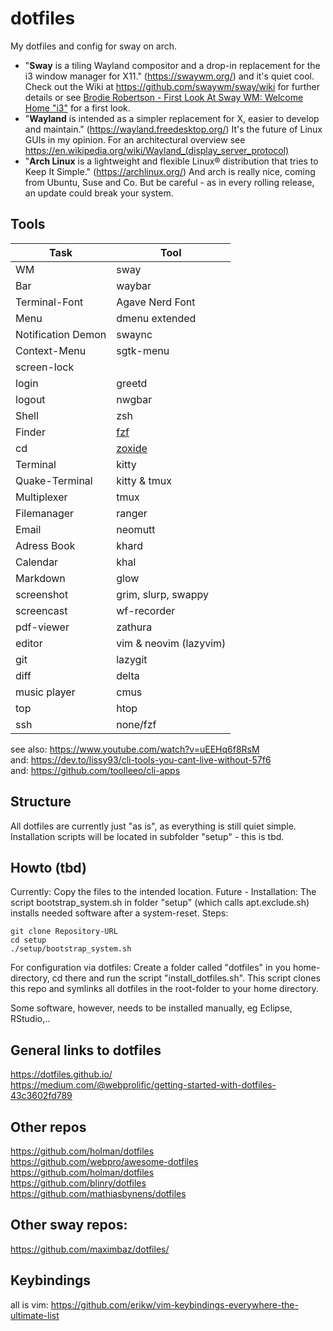 # dotfiles
My dotfiles and config for sway on arch.
- "**Sway** is a tiling Wayland compositor and a drop-in replacement for the i3 window manager for X11." (https://swaywm.org/) and it's quiet cool. Check out the Wiki at https://github.com/swaywm/sway/wiki for further details or see [Brodie Robertson - First Look At Sway WM: Welcome Home "i3"](https://www.youtube.com/watch?v=09mQAZAzwJg) for a first look.
- "**Wayland** is intended as a simpler replacement for X, easier to develop and maintain." (https://wayland.freedesktop.org/) It's the future of Linux GUIs in my opinion. For an architectural overview see https://en.wikipedia.org/wiki/Wayland_(display_server_protocol)
- "**Arch Linux** is a lightweight and flexible Linux® distribution that tries to Keep It Simple." (https://archlinux.org/) And arch is really nice, coming from Ubuntu, Suse and Co. But be careful - as in every rolling release, an update could break your system.

## Tools
|Task|Tool|
|--|--|
| WM | sway |
| Bar | waybar |
| Terminal-Font | Agave Nerd Font |
| Menu| dmenu extended |
| Notification Demon | swaync |
| Context-Menu| sgtk-menu |
| screen-lock | |
| login | greetd |
| logout | nwgbar |
| Shell | zsh |
| Finder | <a href="https://www.freecodecamp.org/news/fzf-a-command-line-fuzzy-finder-missing-demo-a7de312403ff/">fzf</a> |
| cd | <a href="https://github.com/ajeetdsouza/zoxide">zoxide</a> |
| Terminal | kitty |
| Quake-Terminal | kitty & tmux |
| Multiplexer | tmux |
| Filemanager | ranger |
| Email| neomutt |
| Adress Book | khard |
| Calendar | khal |
| Markdown | glow |
| screenshot | grim, slurp, swappy |
| screencast| wf-recorder |
| pdf-viewer | zathura |
| editor | vim & neovim (lazyvim) |
| git | lazygit |
| diff | delta |
| music player | cmus |
| top | htop |
| ssh | none/fzf |


see also: https://www.youtube.com/watch?v=uEEHq6f8RsM <br>
and: https://dev.to/lissy93/cli-tools-you-cant-live-without-57f6 <br>
and: https://github.com/toolleeo/cli-apps

## Structure 
All dotfiles are currently just "as is", as everything is still quiet simple. Installation scripts will be located in subfolder "setup" - this is tbd.

## Howto (tbd)

Currently: Copy the files to the intended location.
Future - Installation: The script bootstrap_system.sh in folder "setup" (which calls apt.exclude.sh) installs needed software after a system-reset. Steps:


    git clone Repository-URL
    cd setup
    ./setup/bootstrap_system.sh


For configuration via dotfiles: Create a folder called "dotfiles" in you home-directory, cd there and run the script "install_dotfiles.sh". This script clones this repo and symlinks all dotfiles in the root-folder to your home directory.

Some software, however, needs to be installed manually, eg Eclipse, RStudio,..

## General links to dotfiles
https://dotfiles.github.io/ <br>
https://medium.com/@webprolific/getting-started-with-dotfiles-43c3602fd789<br>

## Other repos 
https://github.com/holman/dotfiles<br>
https://github.com/webpro/awesome-dotfiles <br>
https://github.com/holman/dotfiles <br>
https://github.com/blinry/dotfiles <br>
https://github.com/mathiasbynens/dotfiles<br>

## Other sway repos:
https://github.com/maximbaz/dotfiles/<br>

## Keybindings
all is vim: https://github.com/erikw/vim-keybindings-everywhere-the-ultimate-list


